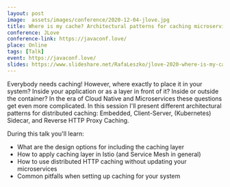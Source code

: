 ```yaml
---
layout: post
image:  assets/images/conference/2020-12-04-jlove.jpg
title: Where is my cache? Architectural patterns for caching microservices
conference: JLove
conference-link: https://javaconf.love/
place: Online
tags: [Talk]
event: https://javaconf.love/
slides: https://www.slideshare.net/RafaLeszko/jlove-2020-where-is-my-cache-architectural-patterns-for-caching-microservices-by-example
---
```


Everybody needs caching! However, where exactly to place it in your system? Inside your application or as a layer in front of it? Inside or outside the container? In the era of Cloud Native and Microservices these questions get even more complicated. In this session I'll present different architectural patterns for distributed caching: Embedded, Client-Server, (Kubernetes) Sidecar, and Reverse HTTP Proxy Caching.

During this talk you'll learn:
- What are the design options for including the caching layer
- How to apply caching layer in Istio (and Service Mesh in general)
- How to use distributed HTTP caching without updating your microservices
- Common pitfalls when setting up caching for your system
